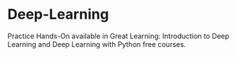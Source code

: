 # Deep-Learning
Practice Hands-On available in Great Learning: Introduction to Deep Learning and Deep Learning with Python free courses.
